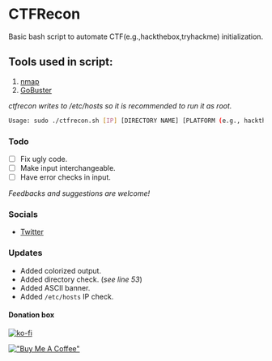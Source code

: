 # CTFRecon

Basic bash script to automate CTF(e.g.,hackthebox,tryhackme) initialization.

## Tools used in script:

1. [nmap](https://nmap.org/)
2. [GoBuster](https://github.com/OJ/gobuster)

*ctfrecon writes to /etc/hosts so it is recommended to run it as root.*

```bash
Usage: sudo ./ctfrecon.sh [IP] [DIRECTORY NAME] [PLATFORM (e.g., hackthebox,thm)] [WORDLIST]
```

### Todo

- [ ] Fix ugly code.
- [ ] Make input interchangeable.
- [ ] Have error checks in input.

*Feedbacks and suggestions are welcome!*

### Socials

- [Twitter](https://twitter.com/hambyhaxx)

### Updates

- Added colorized output.
- Added directory check. (*see line 53*)
- Added ASCII banner.
- Added `/etc/hosts` IP check.

#### Donation box

[![ko-fi](https://ko-fi.com/img/githubbutton_sm.svg)](https://ko-fi.com/hambyhaxx)

[!["Buy Me A Coffee"](https://www.buymeacoffee.com/assets/img/custom_images/orange_img.png)](https://www.buymeacoffee.com/hambyhaxx)
